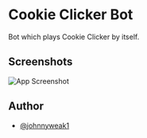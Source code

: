 
# Cookie Clicker Bot

Bot which plays Cookie Clicker by itself.

## Screenshots

![App Screenshot](https://github.com/johnnyweak1/WebBot-Selenium-CookieClickerBot/blob/master/Screenshots/scr1.PNG)


## Author

- [@johnnyweak1](https://www.github.com/johnnyweak1)

